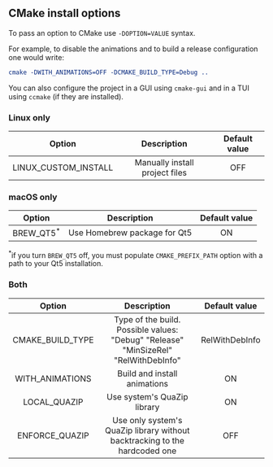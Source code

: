 ## CMake install options

To pass an option to CMake use `-DOPTION=VALUE` syntax.

For example, to disable the animations and to build a release configuration one would write:

```cmake
cmake -DWITH_ANIMATIONS=OFF -DCMAKE_BUILD_TYPE=Debug ..
```

You can also configure the project in a GUI using `cmake-gui` and in a TUI using `ccmake` (if they are installed).

### Linux only

| Option                | Description                    | Default value   |
| :---------:           | :-------------:                | :-------------: |
| LINUX_CUSTOM_INSTALL  | Manually install project files | OFF             |

### macOS only

| Option                | Description                   | Default value   |
| :---------:           | :-------------:               | :-------------: |
| BREW_QT5<sup>*</sup>  | Use Homebrew package for Qt5  | ON              |

<sup>*</sup>if you turn `BREW_QT5` off, you must populate `CMAKE_PREFIX_PATH` option with a path to your Qt5 installation.

### Both

| Option            | Description                   | Default value   |
| :---------:       | :-------------:               | :-------------: |
| CMAKE_BUILD_TYPE  | Type of the build. Possible values: "Debug" "Release" "MinSizeRel" "RelWithDebInfo" | RelWithDebInfo |
| WITH_ANIMATIONS   | Build and install animations  | ON              |
| LOCAL_QUAZIP      | Use system's QuaZip library   | ON              |
| ENFORCE_QUAZIP    | Use only system's QuaZip library without backtracking to the hardcoded one | OFF |
